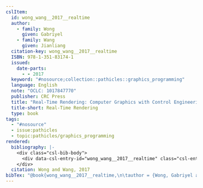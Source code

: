 ```yaml
---
cslItem:
  id: wong_wang__2017__realtime
  author:
    - family: Wong
      given: Gabriyel
    - family: Wang
      given: Jianliang
  citation-key: wong_wang__2017__realtime
  ISBN: 978-1-351-83174-1
  issued:
    date-parts:
      - - 2017
  keyword: "#nosource;collection::pathicles::graphics_programming"
  language: English
  note: "OCLC: 1017847770"
  publisher: CRC Press
  title: "Real-Time Rendering: Computer Graphics with Control Engineering"
  title-short: Real-Time Rendering
  type: book
tags:
  - "#nosource"
  - issue:pathicles
  - topic:pathicles/graphics_programming
rendered:
  bibliography: |-
    <div class="csl-bib-body">
      <div data-csl-entry-id="wong_wang__2017__realtime" class="csl-entry">Wong, G. and Wang, J. 2017 <i>Real-Time Rendering: Computer Graphics with Control Engineering</i>. CRC Press.</div>
    </div>
  citation: Wong and Wang, 2017
bibTex: "@book{wong_wang__2017__realtime,\n\tauthor = {Wong, Gabriyel and Wang, Jianliang},\n\tyear = {2017},\n\tnote = {OCLC: 1017847770},\n\tpublisher = {CRC Press},\n\ttitle = {Real-{Time} {Rendering}: Computer {Graphics} with {Control} {Engineering}},\n}\n\n"
---
```

